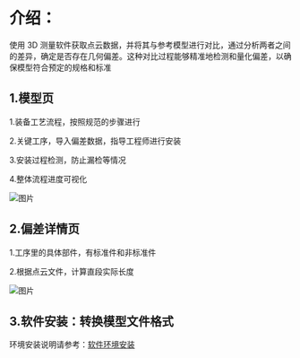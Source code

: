 # 介绍：

使用 3D 测量软件获取点云数据，并将其与参考模型进行对比，通过分析两者之间的差异，确定是否存在几何偏差。这种对比过程能够精准地检测和量化偏差，以确保模型符合预定的规格和标准

## 1.模型页

1.装备工艺流程，按照规范的步骤进行

2.关键工序，导入偏差数据，指导工程师进行安装

3.安装过程检测，防止漏检等情况

4.整体流程进度可视化

![图片](https://sensingstore.oss-cn-shanghai.aliyuncs.com/Troncell/Knowledge/Docs/3DMapping/images/19.png)

## 2.偏差详情页

1.工序里的具体部件，有标准件和非标准件

2.根据点云文件，计算直段实际长度

![图片](https://sensingstore.oss-cn-shanghai.aliyuncs.com/Troncell/Knowledge/Docs/3DMapping/images/20.png)

## 3.软件安装：转换模型文件格式

环境安装说明请参考：[软件环境安装](https://github.com/troncell/SensingDocs/blob/main/Docs/3DMapping/%E7%8E%AF%E5%A2%83%E5%AE%89%E8%A3%85.md)
